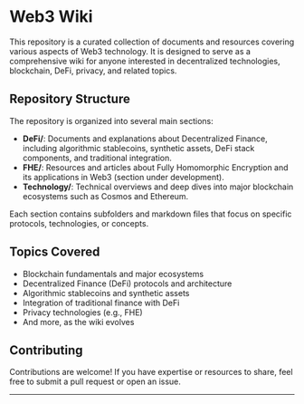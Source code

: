 # Web3 Wiki

This repository is a curated collection of documents and resources covering various aspects of Web3 technology. It is designed to serve as a comprehensive wiki for anyone interested in decentralized technologies, blockchain, DeFi, privacy, and related topics.

## Repository Structure

The repository is organized into several main sections:

- **DeFi/**: Documents and explanations about Decentralized Finance, including algorithmic stablecoins, synthetic assets, DeFi stack components, and traditional integration.
- **FHE/**: Resources and articles about Fully Homomorphic Encryption and its applications in Web3 (section under development).
- **Technology/**: Technical overviews and deep dives into major blockchain ecosystems such as Cosmos and Ethereum.

Each section contains subfolders and markdown files that focus on specific protocols, technologies, or concepts.

## Topics Covered

- Blockchain fundamentals and major ecosystems
- Decentralized Finance (DeFi) protocols and architecture
- Algorithmic stablecoins and synthetic assets
- Integration of traditional finance with DeFi
- Privacy technologies (e.g., FHE)
- And more, as the wiki evolves

## Contributing

Contributions are welcome! If you have expertise or resources to share, feel free to submit a pull request or open an issue.

---
